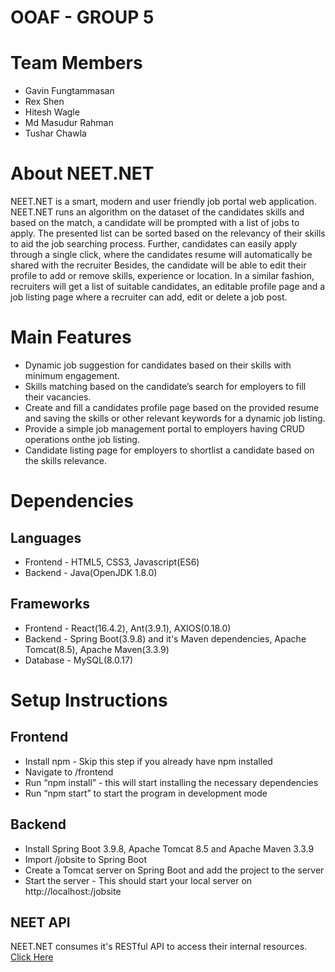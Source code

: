 # OOAF - GROUP 5

# Team Members
- Gavin Fungtammasan
- Rex Shen
- Hitesh Wagle
- Md Masudur Rahman
- Tushar Chawla

# About NEET.NET
NEET.NET is a smart, modern and user friendly job portal web application. NEET.NET runs an algorithm on the dataset of the candidates skills and based on the match, a candidate will be prompted with a list of jobs to apply. The presented list can be sorted based on the relevancy of their skills to aid the job searching process. Further, candidates can easily apply through a single click, where the candidates resume will automatically be shared with the recruiter Besides, the candidate will be able to edit their profile to add or remove skills, experience or location. In a similar fashion, recruiters will get a list of suitable candidates, an editable profile page and a job listing page where a recruiter can add, edit or delete a job post.

# Main Features
 - Dynamic job suggestion for candidates based on their skills with minimum engagement.
 - Skills matching based on the candidate’s search for employers to fill their vacancies.
 - Create and fill a candidates profile page based on the provided resume and saving the skills or other relevant keywords for a dynamic job listing.
 - Provide a simple job management portal to employers having CRUD operations onthe job listing. 
 - Candidate listing page for employers to shortlist a candidate based on the skills relevance.
 
# Dependencies
## Languages
  - Frontend - HTML5, CSS3, Javascript(ES6)
  - Backend - Java(OpenJDK 1.8.0)
## Frameworks
  - Frontend - React(16.4.2), Ant(3.9.1), AXIOS(0.18.0)
  - Backend - Spring Boot(3.9.8) and it's Maven dependencies, Apache Tomcat(8.5), Apache Maven(3.3.9)
  - Database - MySQL(8.0.17)
  
# Setup Instructions
## Frontend
  - Install npm - Skip this step if you already have npm installed
  - Navigate to <project directory/>/frontend
  - Run “npm install” - this will start installing the necessary dependencies
  - Run “npm start” to start the program in development mode
 
## Backend
  - Install Spring Boot 3.9.8, Apache Tomcat 8.5 and Apache Maven 3.3.9
  - Import <project directory>/jobsite to Spring Boot
  - Create a Tomcat server on Spring Boot and add the project to the server
  - Start the server - This should start your local server on http://localhost:<port>/jobsite


## NEET API
NEET.NET consumes it's RESTful API to access their internal resources.
[Click Here](https://app.swaggerhub.com/apis-docs/NEET8/NEET/1-oas3)



